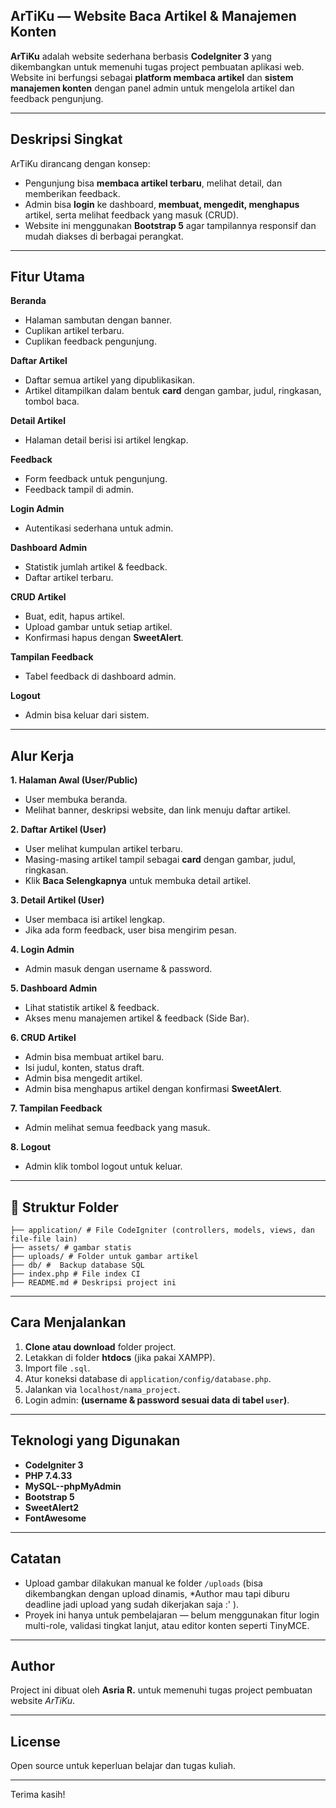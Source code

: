 ## ArTiKu — Website Baca Artikel & Manajemen Konten

**ArTiKu** adalah website sederhana berbasis **CodeIgniter 3** yang dikembangkan untuk memenuhi tugas project pembuatan aplikasi web.  
Website ini berfungsi sebagai **platform membaca artikel** dan **sistem manajemen konten** dengan panel admin untuk mengelola artikel dan feedback pengunjung.

---

## Deskripsi Singkat

ArTiKu dirancang dengan konsep:
- Pengunjung bisa **membaca artikel terbaru**, melihat detail, dan memberikan feedback.
- Admin bisa **login** ke dashboard, **membuat, mengedit, menghapus** artikel, serta melihat feedback yang masuk (CRUD).
- Website ini menggunakan **Bootstrap 5** agar tampilannya responsif dan mudah diakses di berbagai perangkat.

---

## Fitur Utama

 **Beranda**
- Halaman sambutan dengan banner.
- Cuplikan artikel terbaru.
- Cuplikan feedback pengunjung.

 **Daftar Artikel**
- Daftar semua artikel yang dipublikasikan.
- Artikel ditampilkan dalam bentuk **card** dengan gambar, judul, ringkasan, tombol baca.

 **Detail Artikel**
- Halaman detail berisi isi artikel lengkap.

 **Feedback**
- Form feedback untuk pengunjung.
- Feedback tampil di admin.

 **Login Admin**
- Autentikasi sederhana untuk admin.

 **Dashboard Admin**
- Statistik jumlah artikel & feedback.
- Daftar artikel terbaru.

 **CRUD Artikel**
- Buat, edit, hapus artikel.
- Upload gambar untuk setiap artikel.
- Konfirmasi hapus dengan **SweetAlert**.

 **Tampilan Feedback**
- Tabel feedback di dashboard admin.

 **Logout**
- Admin bisa keluar dari sistem.

---

## Alur Kerja

**1. Halaman Awal (User/Public)**  
- User membuka beranda.
- Melihat banner, deskripsi website, dan link menuju daftar artikel.

**2. Daftar Artikel (User)**  
- User melihat kumpulan artikel terbaru.
- Masing-masing artikel tampil sebagai **card** dengan gambar, judul, ringkasan.
- Klik **Baca Selengkapnya** untuk membuka detail artikel.

**3. Detail Artikel (User)**  
- User membaca isi artikel lengkap.
- Jika ada form feedback, user bisa mengirim pesan.

**4. Login Admin**
- Admin masuk dengan username & password.

**5. Dashboard Admin**
- Lihat statistik artikel & feedback.
- Akses menu manajemen artikel & feedback (Side Bar).

**6. CRUD Artikel**
- Admin bisa membuat artikel baru.
- Isi judul, konten, status draft.
- Admin bisa mengedit artikel.
- Admin bisa menghapus artikel dengan konfirmasi **SweetAlert**.

**7. Tampilan Feedback**
- Admin melihat semua feedback yang masuk.

**8. Logout**
- Admin klik tombol logout untuk keluar.

---

## 📂 Struktur Folder
    ├── application/ # File CodeIgniter (controllers, models, views, dan file-file lain)
    ├── assets/ # gambar statis
    ├── uploads/ # Folder untuk gambar artikel
    ├── db/ #  Backup database SQL
    ├── index.php # File index CI
    ├── README.md # Deskripsi project ini


---

##  Cara Menjalankan

1. **Clone atau download** folder project.  
2. Letakkan di folder **htdocs** (jika pakai XAMPP).  
3. Import file `.sql`.  
4. Atur koneksi database di `application/config/database.php`.  
5. Jalankan via `localhost/nama_project`.  
6. Login admin: **(username & password sesuai data di tabel `user`)**.

---

##  Teknologi yang Digunakan

- **CodeIgniter 3**
- **PHP 7.4.33**
- **MySQL--phpMyAdmin**
- **Bootstrap 5**
- **SweetAlert2**
- **FontAwesome**

---

##  Catatan

- Upload gambar dilakukan manual ke folder `/uploads` (bisa dikembangkan dengan upload dinamis, *Author mau tapi diburu deadline jadi upload yang sudah dikerjakan saja :' ).
- Proyek ini hanya untuk pembelajaran — belum menggunakan fitur login multi-role, validasi tingkat lanjut, atau editor konten seperti TinyMCE.

---

##  Author

Project ini dibuat oleh **Asria R.** untuk memenuhi tugas project pembuatan website *ArTiKu*.

---

## License

Open source untuk keperluan belajar dan tugas kuliah.

---

Terima kasih!  

